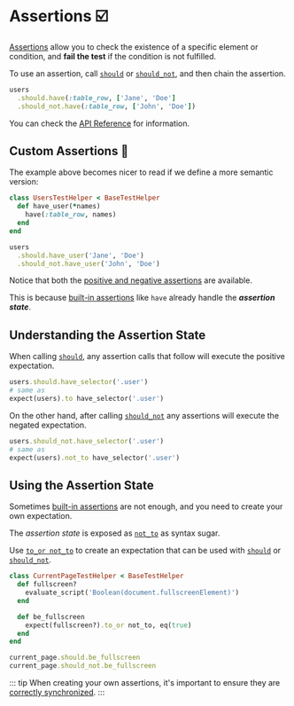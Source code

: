 [api]: /api/#assertions
[not_to]: /api/#not-to
[synchronization]: /guide/advanced/synchronization
[should]: /api/#should
[should_not]: /api/#should-not
[positive and negative assertions]: https://maximomussini.com/posts/cucumber-to_or_not_to/

# Assertions ☑️

[Assertions][api] allow you to check the existence of a specific element or condition, and __fail the test__ if the condition is not fulfilled.

To use an assertion, call [`should`][should] or [`should_not`][should_not], and then chain the assertion.

```ruby
users
  .should.have(:table_row, ['Jane', 'Doe']
  .should_not.have(:table_row, ['John', 'Doe'])
```

You can check the [API Reference][api] for information.

## Custom Assertions 🎩

The example above becomes nicer to read if we define a more semantic version:

```ruby
class UsersTestHelper < BaseTestHelper
  def have_user(*names)
    have(:table_row, names)
  end
end
```
```ruby
users
  .should.have_user('Jane', 'Doe')
  .should_not.have_user('John', 'Doe')
```

Notice that both the [positive and negative assertions] are available.

This is because [built-in assertions][api] like `have` already handle the __*assertion state*__.

## Understanding the Assertion State

When calling [`should`][should], any assertion calls that follow will execute the positive expectation.

```ruby
users.should.have_selector('.user')
# same as
expect(users).to have_selector('.user')
```

On the other hand, after calling [`should_not`][should_not] any assertions will execute the negated expectation.

```ruby
users.should_not.have_selector('.user')
# same as
expect(users).not_to have_selector('.user')
```

## Using the Assertion State

Sometimes [built-in assertions][api] are not enough, and you need to create your own expectation.

The _assertion state_ is exposed as [`not_to`][not_to] as syntax sugar.

Use [`to_or not_to`][positive and negative assertions] to create an expectation that can be used with [`should`][should] or [`should_not`][should_not].

```ruby
class CurrentPageTestHelper < BaseTestHelper
  def fullscreen?
    evaluate_script('Boolean(document.fullscreenElement)')
  end

  def be_fullscreen
    expect(fullscreen?).to_or not_to, eq(true)
  end
end

current_page.should.be_fullscreen
current_page.should_not.be_fullscreen
```

::: tip
When creating your own assertions, it's important to ensure they are [correctly synchronized][synchronization].
:::
